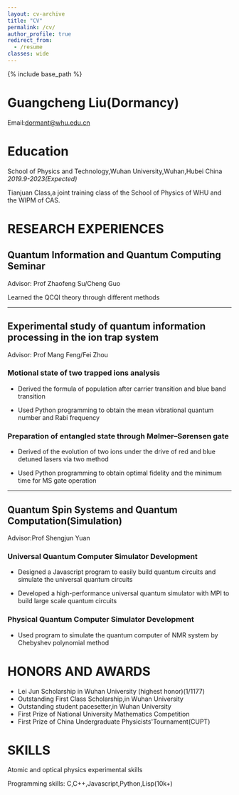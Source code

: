 ```yaml
---
layout: cv-archive
title: "CV"
permalink: /cv/
author_profile: true
redirect_from:
  - /resume
classes: wide
---
```


<style>
a.uline {text-decoration:underline;}
</style>

{% include base_path %}



# **Guangcheng Liu(Dormancy)**

Email:[dormant@whu.edu.cn](mailto:dormant@whu.edu.cn)

# Education

School of Physics and Technology,Wuhan University,Wuhan,Hubei China   *2019.9-2023(Expected)*

Tianjuan Class,a joint training class of the School of Physics of WHU and the WIPM of CAS.

# RESEARCH EXPERIENCES

## Quantum Information and Quantum Computing Seminar

Advisor: Prof Zhaofeng Su/Cheng Guo

Learned the QCQI theory through different methods


---

## Experimental study of quantum information processing in the ion trap system

Advisor: Prof Mang Feng/Fei Zhou

### Motional state of two trapped ions analysis

+ Derived the formula of population after carrier transition and blue band transition

+ Used Python programming to obtain the mean vibrational quantum number and Rabi frequency

### Preparation of entangled state through Mølmer–Sørensen gate

+ Derived of the evolution of two ions under the drive of red and blue detuned lasers via two method

+ Used Python programming to obtain optimal fidelity and the minimum time for MS gate operation

---

## Quantum Spin Systems and Quantum Computation(Simulation)

Advisor:Prof Shengjun Yuan

### Universal Quantum Computer Simulator Development

+ Designed a Javascript program to easily build quantum circuits and simulate the universal quantum circuits

+ Developed a high-performance universal quantum simulator with MPI to build large scale quantum circuits


### Physical Quantum Computer Simulator Development

+ Used program to simulate the quantum computer of NMR system by Chebyshev polynomial method


# HONORS AND AWARDS

+ Lei Jun Scholarship in Wuhan University (highest honor)(1/1177)         
+ Outstanding First Class Scholarship,in Wuhan University                 
+ Outstanding student pacesetter,in Wuhan University                      
+ First Prize of National University Mathematics Competition              
+ First Prize of China Undergraduate Physicists'Tournament(CUPT)          

# SKILLS

Atomic and optical physics experimental skills

Programming skills: C,C++,Javascript,Python,Lisp(10k+)

